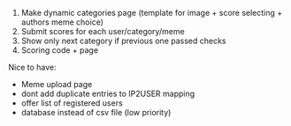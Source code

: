 1. Make dynamic categories page (template for image + score selecting + authors meme choice)
2. Submit scores for each user/category/meme
3. Show only next category if previous one passed checks
4. Scoring code + page

Nice to have:

- Meme upload page
- dont add duplicate entries to IP2USER mapping
- offer list of registered users
- database instead of csv file (low priority)
